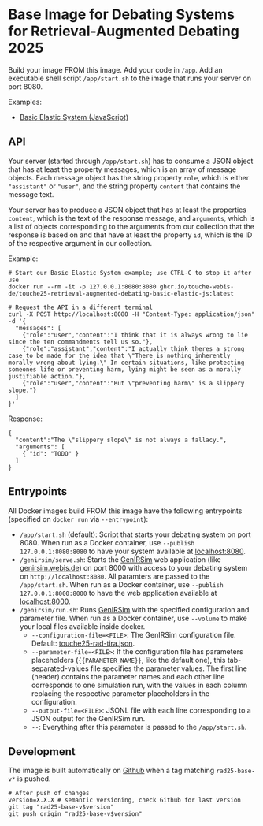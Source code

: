 # Base Image for Debating Systems for Retrieval-Augmented Debating 2025

Build your image FROM this image. Add your code in `/app`. Add an executable shell script `/app/start.sh` to the image that runs your server on port 8080.

Examples:
  - [Basic Elastic System (JavaScript)](../basic-elastic-js/)


## API
Your server (started through `/app/start.sh`) has to consume a JSON object that has at least the property messages, which is an array of message objects. Each message object has the string property `role`, which is either `"assistant"` or `"user"`, and the string property `content` that contains the message text.

Your server has to produce a JSON object that has at least the properties `content`, which is the text of the response message, and `arguments`, which is a list of objects corresponding to the arguments from our collection that the response is based on and that have at least the property `id`, which is the ID of the respective argument in our collection.

Example:
```
# Start our Basic Elastic System example; use CTRL-C to stop it after use
docker run --rm -it -p 127.0.0.1:8080:8080 ghcr.io/touche-webis-de/touche25-retrieval-augmented-debating-basic-elastic-js:latest

# Request the API in a different terminal
curl -X POST http://localhost:8080 -H "Content-Type: application/json" -d '{
  "messages": [
    {"role":"user","content":"I think that it is always wrong to lie since the ten commandments tell us so."},
    {"role":"assistant","content":"I actually think theres a strong case to be made for the idea that \"There is nothing inherently morally wrong about lying.\" In certain situations, like protecting someones life or preventing harm, lying might be seen as a morally justifiable action."},
    {"role":"user","content":"But \"preventing harm\" is a slippery slope."}
  ]
}'
```
Response:
```
{
  "content":"The \"slippery slope\" is not always a fallacy.",
  "arguments": [
    { "id": "TODO" }
  ]
}
```



## Entrypoints
All Docker images build FROM this image have the following entrypoints (specified on `docker run` via `--entrypoint`):
- `/app/start.sh` (default): Script that starts your debating system on port 8080. When run as a Docker container, use `--publish 127.0.0.1:8080:8080` to have your system available at [localhost:8080](http://localhost:8080).
- `/genirsim/serve.sh`: Starts the [GenIRSim](https://github.com/webis-de/GenIRSim) web application (like [genirsim.webis.de](https://genirsim.webis.de/)) on port 8000 with access to your debating system on `http://localhost:8080`. All paramters are passed to the `/app/start.sh`. When run as a Docker container, use `--publish 127.0.0.1:8000:8000` to have the web application available at [localhost:8000](http://localhost:8000).
- `/genirsim/run.sh`: Runs [GenIRSim](https://github.com/webis-de/GenIRSim) with the specified configuration and parameter file. When run as a Docker container, use `--volume` to make your local files available inside docker.
  - `--configuration-file=<FILE>`: The GenIRSim configuration file. Default: [touche25-rad-tira.json](touche25-rad-tira.json).
  - `--parameter-file=<FILE>`: If the configuration file has parameters placeholders (`{{PARAMETER_NAME}}`, like the default one), this tab-separated-values file specifies the parameter values. The first line (header) contains the parameter names and each other line corresponds to one simulation run, with the values in each column replacing the respective parameter placeholders in the configuration.
  - `--output-file=<FILE>`: JSONL file with each line corresponding to a JSON output for the GenIRSim run.
  - `--`: Everything after this parameter is passed to the `/app/start.sh`.


## Development
The image is built automatically on [Github](https://github.com/touche-webis-de/touche-code/pkgs/container/touche25-retrieval-augmented-debating-base) when a tag matching `rad25-base-v*` is pushed.
```
# After push of changes
version=X.X.X # semantic versioning, check Github for last version
git tag "rad25-base-v$version"
git push origin "rad25-base-v$version"
```

